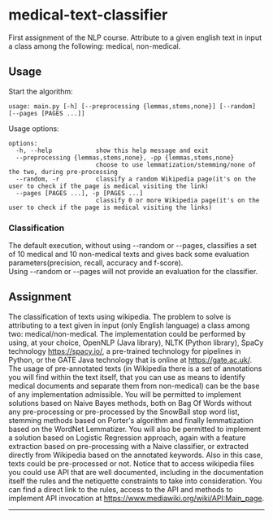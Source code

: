 # medical-text-classifier
 First assignment of the NLP course. Attribute to a given english text in input a class among the following: medical, non-medical.

## Usage
Start the algorithm:
```
usage: main.py [-h] [--preprocessing {lemmas,stems,none}] [--random] [--pages [PAGES ...]]
```
Usage options:
```
options:
  -h, --help            show this help message and exit
  --preprocessing {lemmas,stems,none}, -pp {lemmas,stems,none}
                        choose to use lemmatization/stemming/none of the two, during pre-processing
  --random, -r          classify a random Wikipedia page(it's on the user to check if the page is medical visiting the link)
  --pages [PAGES ...], -p [PAGES ...]
                        classify 0 or more Wikipedia page(it's on the user to check if the page is medical visiting the links)
```

### Classification
The default execution, without using --random or --pages, classifies a set of 10 medical and 10 non-medical texts and gives back some evaluation parameters(precision, recall, accuracy and f-score).<br>
Using --random or --pages will not provide an evaluation for the classifier.

## Assignment
The classification of texts using wikipedia.
The problem to solve is attributing to a text given in input (only English language) a class among two: medical/non-medical. The implementation could be performed by using, at your choice, OpenNLP (Java library), NLTK (Python library), SpaCy technology https://spacy.io/, a pre-trained technology for pipelines in Python, or the GATE Java technology that is online at https://gate.ac.uk/. The usage of pre-annotated texts (in Wikipedia there is a set of annotations you will find within the text itself, that you can use as means to identify medical documents and separate them from non-medical) can be the base of any implementation admissible. You will be permitted to implement solutions based on Naive Bayes methods, both on Bag Of Words without any pre-processing or pre-processed by the SnowBall stop word list, stemming methods based on Porter's algorithm and finally lemmatization based on the WordNet Lemmatizer. You will also be permitted to implement a solution based on Logistic Regression approach, again with a feature extraction based on pre-processing with a Naive classifier, or extracted directly from Wikipedia based on the annotated keywords. Also in this case, texts could be pre-processed or not. Notice that to access wikipedia files you could use API that are well documented, including in the documentation itself the rules and the netiquette constraints to take into consideration. You can find a direct link to the rules, access to the API and methods to implement API invocation at https://www.mediawiki.org/wiki/API:Main_page.

---